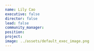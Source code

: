 ```yaml
---
name: Lily Cao
executive: false
director: false
lead: false
community_manager:   
position:  
project:  
image: ../assets/default_exec_image.png
---
```

